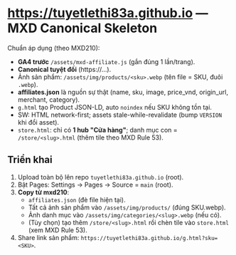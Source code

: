 # https://tuyetlethi83a.github.io — MXD Canonical Skeleton

Chuẩn áp dụng (theo MXD210):
- **GA4 trước** `/assets/mxd-affiliate.js` (gắn đúng 1 lần/trang).
- **Canonical tuyệt đối** (https://…).
- Ảnh sản phẩm: `/assets/img/products/<sku>.webp` (tên file = SKU, đuôi `.webp`).
- **affiliates.json** là nguồn sự thật (name, sku, image, price_vnd, origin_url, merchant, category).
- `g.html` tạo Product JSON-LD, auto `noindex` nếu SKU không tồn tại.
- SW: HTML network-first; assets stale-while-revalidate (bump `VERSION` khi đổi asset).
- `store.html`: chỉ có **1 hub "Cửa hàng"**; danh mục con = `/store/<slug>.html` (thêm tile theo MXD Rule 53).

## Triển khai
1) Upload toàn bộ lên repo `tuyetlethi83a.github.io` (root).
2) Bật Pages: Settings → Pages → Source = `main` (root).
3) **Copy từ mxd210**:
   - `affiliates.json` (đè file hiện tại).
   - Tất cả ảnh sản phẩm vào `/assets/img/products/` (đúng SKU.webp).
   - Ảnh danh mục vào `/assets/img/categories/<slug>.webp` (nếu có).
   - (Tùy chọn) tạo thêm `/store/<slug>.html` rồi chèn tile vào `store.html` (xem MXD Rule 53).
4) Share link sản phẩm: `https://tuyetlethi83a.github.io/g.html?sku=<SKU>`.

